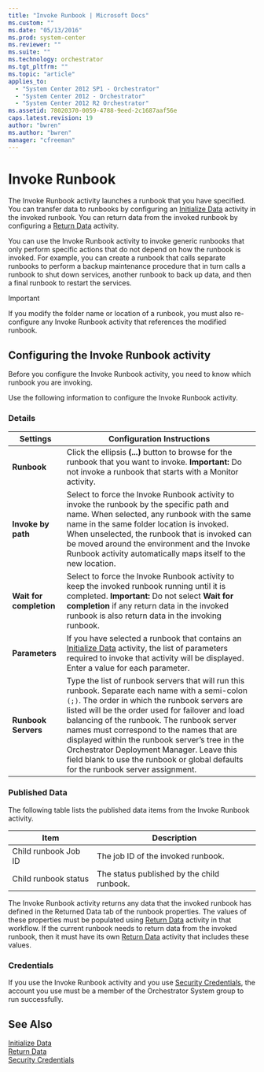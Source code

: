 ```yaml
---
title: "Invoke Runbook | Microsoft Docs"
ms.custom: ""
ms.date: "05/13/2016"
ms.prod: system-center
ms.reviewer: ""
ms.suite: ""
ms.technology: orchestrator
ms.tgt_pltfrm: ""
ms.topic: "article"
applies_to:
  - "System Center 2012 SP1 - Orchestrator"
  - "System Center 2012 - Orchestrator"
  - "System Center 2012 R2 Orchestrator"
ms.assetid: 78020370-0059-4788-9eed-2c1687aaf56e
caps.latest.revision: 19
author: "bwren"
ms.author: "bwren"
manager: "cfreeman"
---
```

# Invoke Runbook
The Invoke Runbook activity launches a runbook that you have specified. You can transfer data to runbooks by configuring an [Initialize Data](initialize-data.md) activity in the invoked runbook. You can return data from the invoked runbook by configuring a [Return Data](return-data.md) activity.  

 You can use the Invoke Runbook activity to invoke generic runbooks that only perform specific actions that do not depend on how the runbook is invoked. For example, you can create a runbook that calls separate runbooks to perform a backup maintenance procedure that in turn calls a runbook to shut down services, another runbook to back up data, and then a final runbook to restart the services.  

> [!IMPORTANT]
>  If you modify the folder name or location of a runbook, you must also re-configure any Invoke Runbook activity that references the modified runbook.  

## Configuring the Invoke Runbook activity  
 Before you configure the Invoke Runbook activity, you need to know which runbook you are invoking.  

 Use the following information to configure the Invoke Runbook activity.  

### Details  

|Settings|Configuration Instructions|  
|--------------|--------------------------------|  
|**Runbook**|Click the ellipsis **(...)** button to browse for the runbook that you want to invoke. **Important:**  Do not invoke a runbook that starts with a Monitor activity.|  
|**Invoke by path**|Select to force the Invoke Runbook activity to invoke the runbook by the specific path and name. When selected, any runbook with the same name in the same folder location is invoked. When unselected, the runbook that is invoked can be moved around the environment and the Invoke Runbook activity automatically maps itself to the new location.|  
|**Wait for completion**|Select to force the Invoke Runbook activity to keep the invoked runbook running until it is completed. **Important:**  Do not select **Wait for completion** if any return data in the invoked runbook is also return data in the invoking runbook.|  
|**Parameters**|If you have selected a runbook that contains an [Initialize Data](initialize-data.md) activity, the list of parameters required to invoke that activity will be displayed. Enter a value for each parameter.|  
|**Runbook Servers**|Type the list of runbook servers that will run this runbook. Separate each name with a semi-colon `(;)`. The order in which the runbook servers are listed will be the order used for failover and load balancing of the runbook. The runbook server names must correspond to the names that are displayed within the runbook server’s tree in the Orchestrator Deployment Manager. Leave this field blank to use the runbook or global defaults for the runbook server assignment.|  

### Published Data  
 The following table lists the published data items from the Invoke Runbook activity.  

|Item|Description|  
|----------|-----------------|  
|Child runbook Job ID|The job ID of the invoked runbook.|  
|Child runbook status|The status published by the child runbook.|  

 The Invoke Runbook activity returns any data that the invoked runbook has defined in the Returned Data tab of the runbook properties. The values of these properties must be populated using [Return Data](return-data.md) activity in that workflow. If the current runbook needs to return data from the invoked runbook, then it must have its own [Return Data](return-data.md) activity that includes these values.  

### Credentials  
 If you use the Invoke Runbook activity and you use [Security Credentials](../common-activity-properties.md#security-credentials), the account you use must be a member of the Orchestrator System group to run successfully.  

## See Also  
 [Initialize Data](initialize-data.md)   
 [Return Data](return-data.md)   
 [Security Credentials](../common-activity-properties.md#security-credentials)
